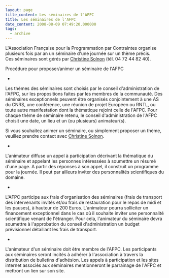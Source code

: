```yaml
---
layout: page
title_content: Les séminaires de l'AFPC
title: Les séminaires de l'AFPC
date_content: 2008-08-09 07:49:20.000000
tags:
  - archive
---
```

L'Association Française pour la Programmation par Contraintes organise
plusieurs fois par an un séminaire d'une journée sur un thème précis.  
Ces séminaires sont gérés par [Christine
Solnon](mailto:christine.solnon%20at%20liris.cnrs.fr) (tél. 04 72 44 82 40).



Procédure pour proposer/animer un séminaire de l'AFPC





  * 

Les thèmes des séminaires sont choisis par le conseil d'administration de
l'AFPC, sur les propositions faites par les membres de la communauté. Des
séminaires exceptionnels peuvent être organisés conjointement à une AS du
CNRS, une conférence, une réunion de projet Européen ou RNTL, ou toute autre
manifestation dont la thématique rejoint celle de l'AFPC. Pour chaque thème de
séminaire retenu, le conseil d'administration de l'AFPC choisit une date, un
lieu et un (ou plusieurs) animateur(s).

Si vous souhaitez animer un séminaire, ou simplement proposer un thème,
veuillez prendre contact avec [Christine
Solnon](mailto:christine.solnon%20at%20liris.cnrs.fr).



  * 

L'animateur diffuse un appel à participation décrivant la thématique du
séminaire et appelant les personnes intéressées à soumettre un résumé d'une
page. A partir des réponses à son appel, il construit un programme pour la
journée. Il peut par ailleurs inviter des personnalités scientifiques du
domaine.





  * 

L'AFPC participe aux frais d'organisation des séminaires (frais de transport
des intervenants invités et/ou frais de restauration pour le repas de midi et
les pauses), à hauteur de 200 Euros. L'animateur pourra solliciter un
financement exceptionnel dans le cas où il souhaite inviter une personnalité
scientifique venant de l'étranger. Pour cela, l'animateur du séminaire devra
soumettre à l'approbation du conseil d'administration un budget prévisionnel
détaillant les frais de transport.





  * 

L'animateur d'un séminaire doit être membre de l'AFPC. Les participants aux
séminaires seront incités à adhérer à l'association à travers la distribution
de bulletins d'adhésion. Les appels à participation et les sites internet
associés aux séminaires mentionneront le parrainage de l'AFPC et mettront un
lien sur son site.





